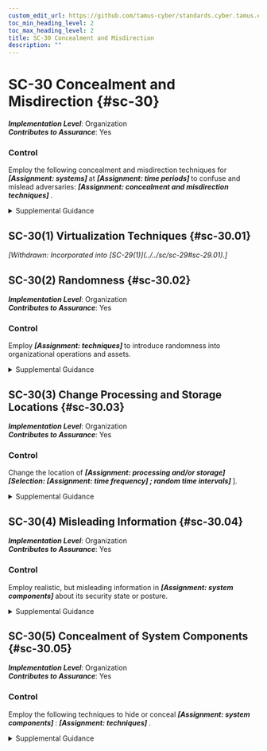 ```yaml
---
custom_edit_url: https://github.com/tamus-cyber/standards.cyber.tamus.edu/tree/main/static/content/tamus.edu/TAMUS_profile.xml
toc_min_heading_level: 2
toc_max_heading_level: 2
title: SC-30 Concealment and Misdirection
description: ""
---
```


# SC-30 Concealment and Misdirection {#sc-30}

_**Implementation Level**_: Organization\
_**Contributes to Assurance**_: Yes

### Control

Employ the following concealment and misdirection techniques for <strong> <em>[Assignment: systems]</em> </strong> at <strong> <em>[Assignment: time periods]</em> </strong> to confuse and mislead adversaries: <strong> <em>[Assignment: concealment and misdirection techniques]</em> </strong>.

<details>
  <summary>Supplemental Guidance</summary>

Concealment and misdirection techniques can significantly reduce the targeting capabilities of adversaries (i.e., window of opportunity and available attack surface) to initiate and complete attacks. For example, virtualization techniques provide organizations with the ability to disguise systems, potentially reducing the likelihood of successful attacks without the cost of having multiple platforms. The increased use of concealment and misdirection techniques and methods—including randomness, uncertainty, and virtualization—may sufficiently confuse and mislead adversaries and subsequently increase the risk of discovery and/or exposing tradecraft. Concealment and misdirection techniques may provide additional time to perform core mission and business functions. The implementation of concealment and misdirection techniques may add to the complexity and management overhead required for the system.

</details>

## SC-30(1) Virtualization Techniques {#sc-30.01}


<prop xmlns="http://csrc.nist.gov/ns/oscal/1.0" name="status" value="withdrawn">
               <em>[Withdrawn: Incorporated into [SC-29(1)](../../sc/sc-29#sc-29.01).]</em>
            </prop>
            

## SC-30(2) Randomness {#sc-30.02}

_**Implementation Level**_: Organization\
_**Contributes to Assurance**_: Yes

### Control

Employ <strong> <em>[Assignment: techniques]</em> </strong> to introduce randomness into organizational operations and assets.

<details>
  <summary>Supplemental Guidance</summary>

Randomness introduces increased levels of uncertainty for adversaries regarding the actions that organizations take to defend their systems against attacks. Such actions may impede the ability of adversaries to correctly target information resources of organizations that support critical missions or business functions. Uncertainty may also cause adversaries to hesitate before initiating or continuing attacks. Misdirection techniques that involve randomness include performing certain routine actions at different times of day, employing different information technologies, using different suppliers, and rotating roles and responsibilities of organizational personnel.

</details>

## SC-30(3) Change Processing and Storage Locations {#sc-30.03}

_**Implementation Level**_: Organization\
_**Contributes to Assurance**_: Yes

### Control

Change the location of <strong> <em>[Assignment: processing and/or storage]</em> </strong> <strong> <em>[Selection: <strong> <em>[Assignment: time frequency]</em> </strong> ; random time intervals]</em> </strong>].

<details>
  <summary>Supplemental Guidance</summary>

Adversaries target critical mission and business functions and the systems that support those mission and business functions while also trying to minimize the exposure of their existence and tradecraft. The static, homogeneous, and deterministic nature of organizational systems targeted by adversaries make such systems more susceptible to attacks with less adversary cost and effort to be successful. Changing processing and storage locations (also referred to as moving target defense) addresses the advanced persistent threat using techniques such as virtualization, distributed processing, and replication. This enables organizations to relocate the system components (i.e., processing, storage) that support critical mission and business functions. Changing the locations of processing activities and/or storage sites introduces a degree of uncertainty into the targeting activities of adversaries. The targeting uncertainty increases the work factor of adversaries and makes compromises or breaches of the organizational systems more difficult and time-consuming. It also increases the chances that adversaries may inadvertently disclose certain aspects of their tradecraft while attempting to locate critical organizational resources.

</details>

## SC-30(4) Misleading Information {#sc-30.04}

_**Implementation Level**_: Organization\
_**Contributes to Assurance**_: Yes

### Control

Employ realistic, but misleading information in <strong> <em>[Assignment: system components]</em> </strong> about its security state or posture.

<details>
  <summary>Supplemental Guidance</summary>

Employing misleading information is intended to confuse potential adversaries regarding the nature and extent of controls deployed by organizations. Thus, adversaries may employ incorrect and ineffective attack techniques. One technique for misleading adversaries is for organizations to place misleading information regarding the specific controls deployed in external systems that are known to be targeted by adversaries. Another technique is the use of deception nets that mimic actual aspects of organizational systems but use, for example, out-of-date software configurations.

</details>

## SC-30(5) Concealment of System Components {#sc-30.05}

_**Implementation Level**_: Organization\
_**Contributes to Assurance**_: Yes

### Control

Employ the following techniques to hide or conceal <strong> <em>[Assignment: system components]</em> </strong>: <strong> <em>[Assignment: techniques]</em> </strong>.

<details>
  <summary>Supplemental Guidance</summary>

By hiding, disguising, or concealing critical system components, organizations may be able to decrease the probability that adversaries target and successfully compromise those assets. Potential means to hide, disguise, or conceal system components include the configuration of routers or the use of encryption or virtualization techniques.

</details>

